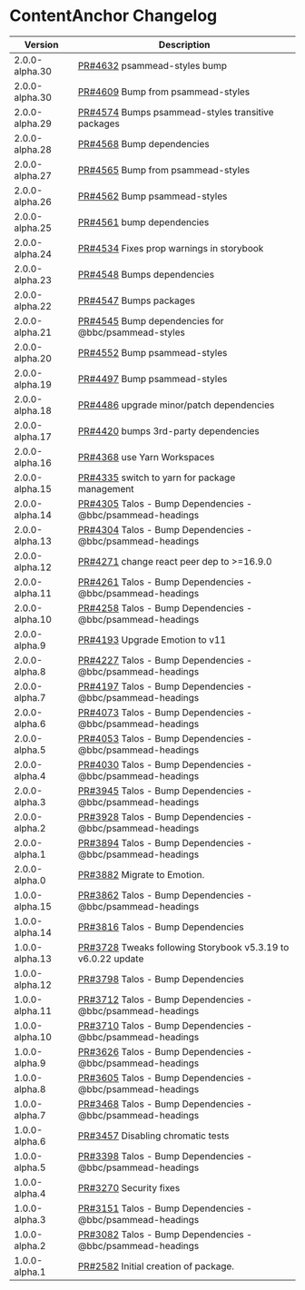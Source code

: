 # ContentAnchor Changelog

<!-- prettier-ignore -->
| Version | Description |
|---------|-------------|
| 2.0.0-alpha.30 | [PR#4632](https://github.com/bbc/psammead/pull/4632) psammead-styles bump |
| 2.0.0-alpha.30 | [PR#4609](https://github.com/bbc/psammead/pull/4609) Bump from psammead-styles |
| 2.0.0-alpha.29 | [PR#4574](https://github.com/bbc/psammead/pull/4574) Bumps psammead-styles transitive packages |
| 2.0.0-alpha.28 | [PR#4568](https://github.com/bbc/psammead/pull/4568) Bump dependencies |
| 2.0.0-alpha.27 | [PR#4565](https://github.com/bbc/psammead/pull/4565) Bump from psammead-styles |
| 2.0.0-alpha.26 | [PR#4562](https://github.com/bbc/psammead/pull/4562) Bump psammead-styles |
| 2.0.0-alpha.25 | [PR#4561](https://github.com/bbc/psammead/pull/4561) bump dependencies |
| 2.0.0-alpha.24 | [PR#4534](https://github.com/bbc/psammead/pull/4534) Fixes prop warnings in storybook |
| 2.0.0-alpha.23 | [PR#4548](https://github.com/bbc/psammead/pull/4548) Bumps dependencies |
| 2.0.0-alpha.22 | [PR#4547](https://github.com/bbc/psammead/pull/4547) Bumps packages |
| 2.0.0-alpha.21 | [PR#4545](https://github.com/bbc/psammead/pull/4545) Bump dependencies for @bbc/psammead-styles |
| 2.0.0-alpha.20 | [PR#4552](https://github.com/bbc/psammead/pull/4552) Bump psammead-styles |
| 2.0.0-alpha.19 | [PR#4497](https://github.com/bbc/psammead/pull/4497) Bump psammead-styles |
| 2.0.0-alpha.18 | [PR#4486](https://github.com/bbc/psammead/pull/4486) upgrade minor/patch dependencies |
| 2.0.0-alpha.17 | [PR#4420](https://github.com/bbc/psammead/pull/4420) bumps 3rd-party dependencies |
| 2.0.0-alpha.16 | [PR#4368](https://github.com/bbc/psammead/pull/4368) use Yarn Workspaces |
| 2.0.0-alpha.15 | [PR#4335](https://github.com/bbc/psammead/pull/4335) switch to yarn for package management |
| 2.0.0-alpha.14 | [PR#4305](https://github.com/bbc/psammead/pull/4305) Talos - Bump Dependencies - @bbc/psammead-headings |
| 2.0.0-alpha.13 | [PR#4304](https://github.com/bbc/psammead/pull/4304) Talos - Bump Dependencies - @bbc/psammead-headings |
| 2.0.0-alpha.12 | [PR#4271](https://github.com/bbc/psammead/pull/4271) change react peer dep to >=16.9.0 |
| 2.0.0-alpha.11 | [PR#4261](https://github.com/bbc/psammead/pull/4261) Talos - Bump Dependencies - @bbc/psammead-headings |
| 2.0.0-alpha.10 | [PR#4258](https://github.com/bbc/psammead/pull/4258) Talos - Bump Dependencies - @bbc/psammead-headings |
| 2.0.0-alpha.9 | [PR#4193](https://github.com/bbc/psammead/pull/4193) Upgrade Emotion to v11 |
| 2.0.0-alpha.8 | [PR#4227](https://github.com/bbc/psammead/pull/4227) Talos - Bump Dependencies - @bbc/psammead-headings |
| 2.0.0-alpha.7 | [PR#4197](https://github.com/bbc/psammead/pull/4197) Talos - Bump Dependencies - @bbc/psammead-headings |
| 2.0.0-alpha.6 | [PR#4073](https://github.com/bbc/psammead/pull/4073) Talos - Bump Dependencies - @bbc/psammead-headings |
| 2.0.0-alpha.5 | [PR#4053](https://github.com/bbc/psammead/pull/4053) Talos - Bump Dependencies - @bbc/psammead-headings |
| 2.0.0-alpha.4 | [PR#4030](https://github.com/bbc/psammead/pull/4030) Talos - Bump Dependencies - @bbc/psammead-headings |
| 2.0.0-alpha.3 | [PR#3945](https://github.com/bbc/psammead/pull/3945) Talos - Bump Dependencies - @bbc/psammead-headings |
| 2.0.0-alpha.2 | [PR#3928](https://github.com/bbc/psammead/pull/3928) Talos - Bump Dependencies - @bbc/psammead-headings |
| 2.0.0-alpha.1 | [PR#3894](https://github.com/bbc/psammead/pull/3894) Talos - Bump Dependencies - @bbc/psammead-headings |
| 2.0.0-alpha.0 | [PR#3882](https://github.com/bbc/psammead/pull/3882) Migrate to Emotion. |
| 1.0.0-alpha.15 | [PR#3862](https://github.com/bbc/psammead/pull/3862) Talos - Bump Dependencies - @bbc/psammead-headings |
| 1.0.0-alpha.14 | [PR#3816](https://github.com/bbc/psammead/pull/3816) Talos - Bump Dependencies |
| 1.0.0-alpha.13 | [PR#3728](https://github.com/bbc/psammead/pull/3728) Tweaks following Storybook v5.3.19 to v6.0.22 update |
| 1.0.0-alpha.12 | [PR#3798](https://github.com/bbc/psammead/pull/3798) Talos - Bump Dependencies
| 1.0.0-alpha.11 | [PR#3712](https://github.com/bbc/psammead/pull/3712) Talos - Bump Dependencies - @bbc/psammead-headings |
| 1.0.0-alpha.10 | [PR#3710](https://github.com/bbc/psammead/pull/3710) Talos - Bump Dependencies - @bbc/psammead-headings |
| 1.0.0-alpha.9 | [PR#3626](https://github.com/bbc/psammead/pull/3626) Talos - Bump Dependencies - @bbc/psammead-headings |
| 1.0.0-alpha.8 | [PR#3605](https://github.com/bbc/psammead/pull/3605) Talos - Bump Dependencies - @bbc/psammead-headings |
| 1.0.0-alpha.7 | [PR#3468](https://github.com/bbc/psammead/pull/3468) Talos - Bump Dependencies - @bbc/psammead-headings |
| 1.0.0-alpha.6 | [PR#3457](https://github.com/bbc/psammead/pull/3457) Disabling chromatic tests |
| 1.0.0-alpha.5 | [PR#3398](https://github.com/bbc/psammead/pull/3398) Talos - Bump Dependencies - @bbc/psammead-headings |
| 1.0.0-alpha.4 | [PR#3270](https://github.com/bbc/psammead/pull/3270) Security fixes |
| 1.0.0-alpha.3 | [PR#3151](https://github.com/bbc/psammead/pull/3151) Talos - Bump Dependencies - @bbc/psammead-headings |
| 1.0.0-alpha.2 | [PR#3082](https://github.com/bbc/psammead/pull/3082) Talos - Bump Dependencies - @bbc/psammead-headings |
| 1.0.0-alpha.1 | [PR#2582](https://github.com/bbc/psammead/pull/2582) Initial creation of package. |

